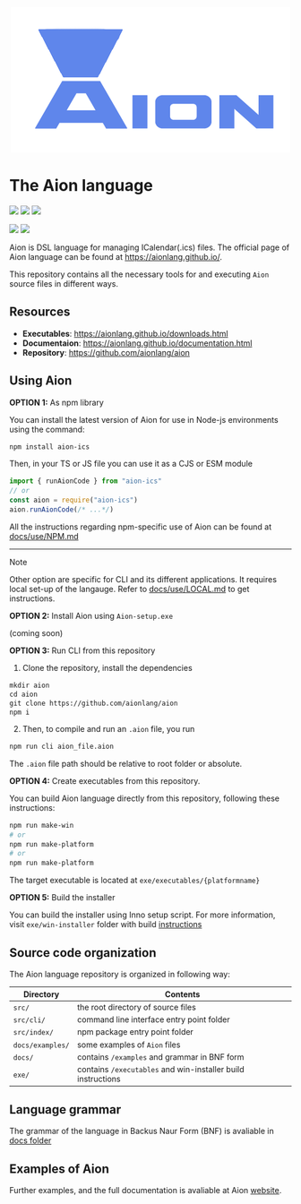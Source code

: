 <div align="center">
<img src="docs/img/huge_logo.png" alt="Logo">
</div>

# The Aion language
<img src="https://img.shields.io/npm/v/aion-ics"> <img src="https://img.shields.io/npm/dy/aion-ics?label=npm%20downloads"> <img src="https://img.shields.io/github/last-commit/aionlang/aion">

<a href="https://aionlang.github.io/documentation.html"><img src='https://img.shields.io/badge/docs-blue.svg'/></a> <a href="https://marketplace.visualstudio.com/items?itemName=aion-dsl-support.aion"><img src="https://img.shields.io/visual-studio-marketplace/v/aion-dsl-support.aion?label=vs%20code%20extension"></a>


Aion is DSL language for managing ICalendar(.ics) files. The official page of Aion language can be found at https://aionlang.github.io/. 

This repository contains all the necessary tools for and executing `Aion` source files in different ways.


## Resources

- **Executables**: https://aionlang.github.io/downloads.html
- **Documentaion**: https://aionlang.github.io/documentation.html 
- **Repository**: https://github.com/aionlang/aion
## Using Aion

**OPTION 1:** As npm library

You can install the latest version of Aion for use in Node-js environments using the command:

```bash
npm install aion-ics
```

Then, in your TS or JS file you can use it as a CJS or ESM module

```typescript
import { runAionCode } from "aion-ics"
// or
const aion = require("aion-ics")
aion.runAionCode(/* ...*/)
```


All the instructions regarding npm-specific use of Aion can be found at [docs/use/NPM.md](docs/use/NPM.md)

---

> [!NOTE]  
> Other option are specific for CLI and its different applications. It requires local set-up of the langauge. Refer to [docs/use/LOCAL.md](docs/use/LOCAL.md) to get instructions.

**OPTION 2:** Install Aion using `Aion-setup.exe`

(coming soon) 


**OPTION 3:** Run CLI from this repository

1) Clone the repository, install the dependencies

```bashbash
mkdir aion
cd aion
git clone https://github.com/aionlang/aion
npm i
```

2) Then, to compile and run an `.aion` file, you run

```bash
npm run cli aion_file.aion
```

The `.aion` file path should be relative to root folder or absolute. 

**OPTION 4:** Create executables from this repository. 

You can build Aion language directly from this repository, following these instructions:

```bash
npm run make-win
# or
npm run make-platform
# or
npm run make-platform
```

The target executable is located at `exe/executables/{platformname}`

**OPTION 5:** Build the installer

You can build the installer using Inno setup script. For more information, visit `exe/win-installer` folder with build [instructions](exe/win-installer/README.md)


## Source code organization

The Aion language repository is organized in following way:


| Directory         | Contents                                                           |
| -                 | -                                                                  |
| `src/`           | the root directory of source files |
| `src/cli/`            | command line interface entry point folder                       |
| `src/index/`        | npm package entry point folder                                          |
| `docs/examples/`        | some examples of `Aion` files                                      |
| `docs/`            | contains `/examples` and grammar in BNF form                                             |
| `exe/`            | contains `/executables` and win-installer build instructions                                            |




## Language grammar

The grammar of the language in Backus Naur Form (BNF) is avaliable in [docs folder](docs/grammar_BNF.md)

## Examples of Aion 

Further examples, and the full documentation is avaliable at Aion [website](https://aionlang.github.io/). 
